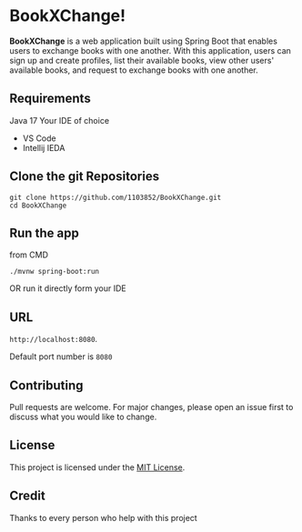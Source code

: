 # BookXChange!

**BookXChange**  is a web application built using Spring Boot that enables users to exchange books with one another. With this application, users can sign up and create profiles, list their available books, view other users' available books, and request to exchange books with one another.


## Requirements
Java 17
Your IDE of choice  

 - VS Code
 - Intellij IEDA

## Clone the git Repositories
```shell
git clone https://github.com/1103852/BookXChange.git
cd BookXChange
```


## Run the app
from CMD

	./mvnw spring-boot:run
 
 OR
	run it directly form your IDE 

## URL
`http://localhost:8080`.

Default port number is `8080`  

## Contributing

Pull requests are welcome. For major changes, please open an issue first to discuss what you would like to change.


## License

This project is licensed under the [MIT License](https://opensource.org/licenses/MIT).

## Credit
Thanks to every person who help with this project


